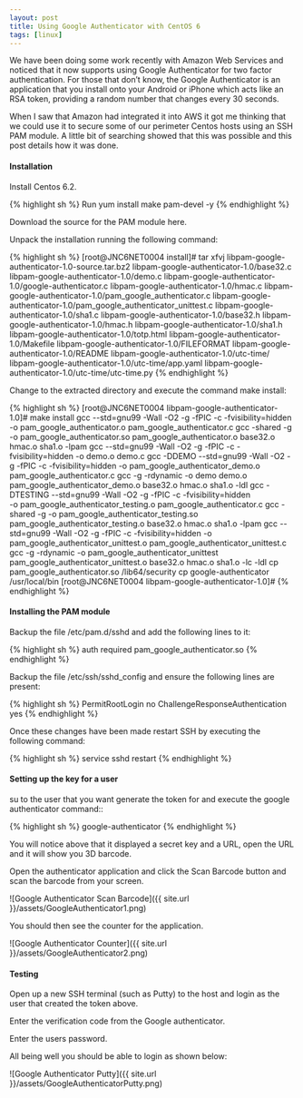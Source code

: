 ```yaml
---
layout: post
title: Using Google Authenticator with CentOS 6
tags: [linux]
---
```

We have been doing some work recently with Amazon Web Services and noticed that it now supports using Google Authenticator for two 
factor authentication.  For those that don’t know, the Google Authenticator is an application that you install onto your Android or 
iPhone which acts like an RSA token, providing a random number that changes every 30 seconds.

When I saw that Amazon had integrated it into AWS it got me thinking that we could use it to secure some of our perimeter Centos hosts 
using an SSH PAM module.  A little bit of searching showed that this was possible and this post details how it was done.

#### Installation

Install Centos 6.2.

{% highlight sh %}
Run yum install make pam-devel -y
{% endhighlight %}

Download the source for the PAM module here.

Unpack the installation running the following command:

{% highlight sh %}
[root@JNC6NET0004 install]# tar xfvj libpam-google-authenticator-1.0-source.tar.bz2
libpam-google-authenticator-1.0/base32.c
libpam-google-authenticator-1.0/demo.c
libpam-google-authenticator-1.0/google-authenticator.c
libpam-google-authenticator-1.0/hmac.c
libpam-google-authenticator-1.0/pam_google_authenticator.c
libpam-google-authenticator-1.0/pam_google_authenticator_unittest.c
libpam-google-authenticator-1.0/sha1.c
libpam-google-authenticator-1.0/base32.h
libpam-google-authenticator-1.0/hmac.h
libpam-google-authenticator-1.0/sha1.h
libpam-google-authenticator-1.0/totp.html
libpam-google-authenticator-1.0/Makefile
libpam-google-authenticator-1.0/FILEFORMAT
libpam-google-authenticator-1.0/README
libpam-google-authenticator-1.0/utc-time/
libpam-google-authenticator-1.0/utc-time/app.yaml
libpam-google-authenticator-1.0/utc-time/utc-time.py
{% endhighlight %}

Change to the extracted directory and execute the command make install:

{% highlight sh %}
[root@JNC6NET0004 libpam-google-authenticator-1.0]# make install
gcc --std=gnu99 -Wall -O2 -g -fPIC -c  -fvisibility=hidden  -o pam_google_authenticator.o pam_google_authenticator.c
gcc -shared -g   -o pam_google_authenticator.so pam_google_authenticator.o base32.o hmac.o sha1.o -lpam
gcc --std=gnu99 -Wall -O2 -g -fPIC -c  -fvisibility=hidden  -o demo.o demo.c
gcc -DDEMO --std=gnu99 -Wall -O2 -g -fPIC -c  -fvisibility=hidden  -o pam_google_authenticator_demo.o pam_google_authenticator.c
gcc -g   -rdynamic -o demo demo.o pam_google_authenticator_demo.o base32.o hmac.o sha1.o  -ldl
gcc -DTESTING --std=gnu99 -Wall -O2 -g -fPIC -c  -fvisibility=hidden        \
              -o pam_google_authenticator_testing.o pam_google_authenticator.c
gcc -shared -g   -o pam_google_authenticator_testing.so pam_google_authenticator_testing.o base32.o hmac.o sha1.o -lpam
gcc --std=gnu99 -Wall -O2 -g -fPIC -c  -fvisibility=hidden  -o pam_google_authenticator_unittest.o pam_google_authenticator_unittest.c
gcc -g   -rdynamic -o pam_google_authenticator_unittest pam_google_authenticator_unittest.o base32.o hmac.o sha1.o -lc  -ldl
cp pam_google_authenticator.so /lib64/security
cp google-authenticator /usr/local/bin
[root@JNC6NET0004 libpam-google-authenticator-1.0]#
{% endhighlight %}


#### Installing the PAM module

Backup the file /etc/pam.d/sshd and add the following lines to it:

{% highlight sh %}
auth required pam_google_authenticator.so
{% endhighlight %}

Backup the file /etc/ssh/sshd_config and ensure the following lines are present:

{% highlight sh %}
PermitRootLogin no
ChallengeResponseAuthentication yes
{% endhighlight %}

Once these changes have been made restart SSH by executing the following command:

{% highlight sh %}
service sshd restart
{% endhighlight %}

#### Setting up the key for a user

su to the user that you want generate the token for and execute the google authenticator command::

{% highlight sh %}
google-authenticator
{% endhighlight %}

You will notice above that it displayed a secret key and a URL, open the URL and it will show you 3D barcode.

Open the authenticator application and click the Scan Barcode button and scan the barcode from your screen.

![Google Authenticator Scan Barcode]({{ site.url }}/assets/GoogleAuthenticator1.png)

You should then see the counter for the application.

![Google Authenticator Counter]({{ site.url }}/assets/GoogleAuthenticator2.png)

#### Testing

Open up a new SSH terminal (such as Putty) to the host and login as the user that created the token above.

Enter the verification code from the Google authenticator.

Enter the users password.

All being well you should be able to login as shown below:

![Google Authenticator Putty]({{ site.url }}/assets/GoogleAuthenticatorPutty.png)